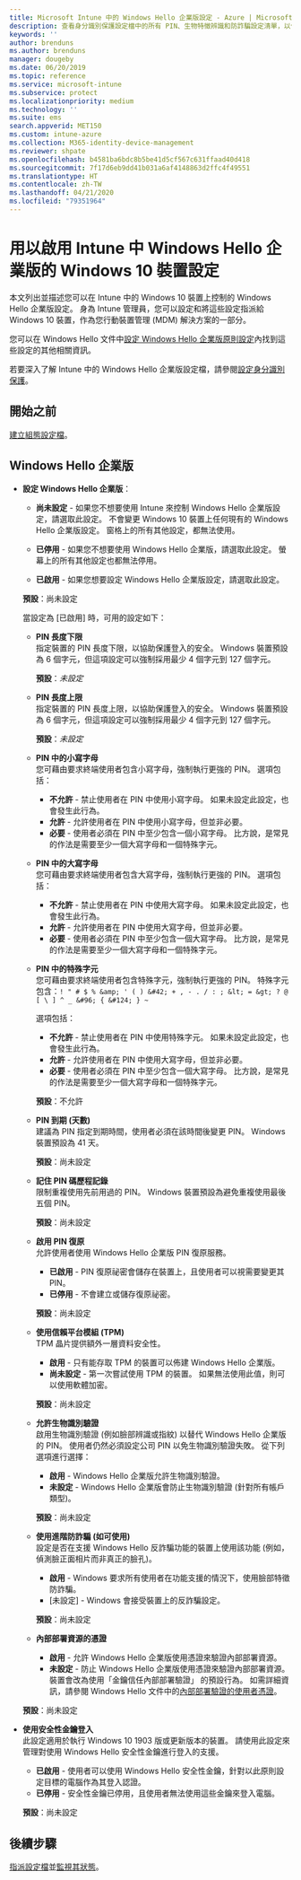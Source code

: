```yaml
---
title: Microsoft Intune 中的 Windows Hello 企業版設定 - Azure | Microsoft Docs
description: 查看身分識別保護設定檔中的所有 PIN、生物特徵辨識和防詐騙設定清單，以便在 Microsoft Intune 中的 Windows 10 裝置上使用和設定 Windows Hello 企業版。
keywords: ''
author: brenduns
ms.author: brenduns
manager: dougeby
ms.date: 06/20/2019
ms.topic: reference
ms.service: microsoft-intune
ms.subservice: protect
ms.localizationpriority: medium
ms.technology: ''
ms.suite: ems
search.appverid: MET150
ms.custom: intune-azure
ms.collection: M365-identity-device-management
ms.reviewer: shpate
ms.openlocfilehash: b4581ba6bdc8b5be41d5cf567c631ffaad40d418
ms.sourcegitcommit: 7f17d6eb9dd41b031a6af4148863d2ffc4f49551
ms.translationtype: HT
ms.contentlocale: zh-TW
ms.lasthandoff: 04/21/2020
ms.locfileid: "79351964"
---
```

# <a name="windows-10-device-settings-to-enable-windows-hello-for-business-in-intune"></a>用以啟用 Intune 中 Windows Hello 企業版的 Windows 10 裝置設定

本文列出並描述您可以在 Intune 中的 Windows 10 裝置上控制的 Windows Hello 企業版設定。 身為 Intune 管理員，您可以設定和將這些設定指派給 Windows 10 裝置，作為您行動裝置管理 (MDM) 解決方案的一部分。 

您可以在 Windows Hello 文件中[設定 Windows Hello 企業版原則設定](https://docs.microsoft.com/windows/security/identity-protection/hello-for-business/hello-cert-trust-policy-settings)內找到這些設定的其他相關資訊。


若要深入了解 Intune 中的 Windows Hello 企業版設定檔，請參閱[設定身分識別保護](identity-protection-configure.md)。

## <a name="before-you-begin"></a>開始之前

[建立組態設定檔](identity-protection-configure.md#create-the-device-profile)。

## <a name="windows-hello-for-business"></a>Windows Hello 企業版
- **設定 Windows Hello 企業版**：
  - **尚未設定** - 如果您不想要使用 Intune 來控制 Windows Hello 企業版設定，請選取此設定。 不會變更 Windows 10 裝置上任何現有的 Windows Hello 企業版設定。 窗格上的所有其他設定，都無法使用。

  - **已停用** - 如果您不想要使用 Windows Hello 企業版，請選取此設定。 螢幕上的所有其他設定也都無法停用。
  - **已啟用** - 如果您想要設定 Windows Hello 企業版設定，請選取此設定。  
  
  **預設**：尚未設定

  當設定為 [已啟用]  時，可用的設定如下：

  - **PIN 長度下限**  
    指定裝置的 PIN 長度下限，以協助保護登入的安全。 Windows 裝置預設為 6 個字元，但這項設定可以強制採用最少 4 個字元到 127 個字元。 

    **預設**：*未設定*

  - **PIN 長度上限**  
  指定裝置的 PIN 長度上限，以協助保護登入的安全。 Windows 裝置預設為 6 個字元，但這項設定可以強制採用最少 4 個字元到 127 個字元。  

    **預設**：*未設定*  

  - **PIN 中的小寫字母**  
    您可藉由要求終端使用者包含小寫字母，強制執行更強的 PIN。 選項包括：

    - **不允許** - 禁止使用者在 PIN 中使用小寫字母。 如果未設定此設定，也會發生此行為。
    - **允許** - 允許使用者在 PIN 中使用小寫字母，但並非必要。
    - **必要** - 使用者必須在 PIN 中至少包含一個小寫字母。 比方說，是常見的作法是需要至少一個大寫字母和一個特殊字元。

  - **PIN 中的大寫字母**  
    您可藉由要求終端使用者包含大寫字母，強制執行更強的 PIN。 選項包括：

    - **不允許** - 禁止使用者在 PIN 中使用大寫字母。 如果未設定此設定，也會發生此行為。
    - **允許** - 允許使用者在 PIN 中使用大寫字母，但並非必要。
    - **必要** - 使用者必須在 PIN 中至少包含一個大寫字母。 比方說，是常見的作法是需要至少一個大寫字母和一個特殊字元。

  - **PIN 中的特殊字元**  
    您可藉由要求終端使用者包含特殊字元，強制執行更強的 PIN。 特殊字元包含：`! " # $ % &amp; ' ( ) &#42; + , - . / : ; &lt; = &gt; ? @ [ \ ] ^ _ &#96; { &#124; } ~`  

    選項包括：
    - **不允許** - 禁止使用者在 PIN 中使用特殊字元。 如果未設定此設定，也會發生此行為。
    - **允許** - 允許使用者在 PIN 中使用大寫字母，但並非必要。
    - **必要** - 使用者必須在 PIN 中至少包含一個大寫字母。 比方說，是常見的作法是需要至少一個大寫字母和一個特殊字元。

    **預設**：不允許

  - **PIN 到期 (天數)**  
    建議為 PIN 指定到期時間，使用者必須在該時間後變更 PIN。 Windows 裝置預設為 41 天。

    **預設**：尚未設定

  - **記住 PIN 碼歷程記錄**  
    限制重複使用先前用過的 PIN。 Windows 裝置預設為避免重複使用最後五個 PIN。  

    **預設**：尚未設定  

  - **啟用 PIN 復原**   
    允許使用者使用 Windows Hello 企業版 PIN 復原服務。 
    
    - **已啟用** - PIN 復原祕密會儲存在裝置上，且使用者可以視需要變更其 PIN。  
    - **已停用** - 不會建立或儲存復原祕密。

    **預設**：尚未設定

  - **使用信賴平台模組 (TPM)**    
    TPM 晶片提供額外一層資料安全性。  

    - **啟用** - 只有能存取 TPM 的裝置可以佈建 Windows Hello 企業版。
    - **尚未設定** - 第一次嘗試使用 TPM 的裝置。 如果無法使用此值，則可以使用軟體加密。
    
    **預設**：尚未設定

  - **允許生物識別驗證**  
     啟用生物識別驗證 (例如臉部辨識或指紋) 以替代 Windows Hello 企業版的 PIN。 使用者仍然必須設定公司 PIN 以免生物識別驗證失敗。 從下列選項進行選擇：

    - **啟用** - Windows Hello 企業版允許生物識別驗證。
    - **未設定** - Windows Hello 企業版會防止生物識別驗證 (針對所有帳戶類型)。

    **預設**：尚未設定

  - **使用進階防詐騙 (如可使用)**  
    設定是否在支援 Windows Hello 反詐騙功能的裝置上使用該功能 (例如，偵測臉正面相片而非真正的臉孔)。  
    - **啟用** - Windows 要求所有使用者在功能支援的情況下，使用臉部特徵防詐騙。
    - [未設定]  - Windows 會接受裝置上的反詐騙設定。

    **預設**：尚未設定

  - **內部部署資源的憑證**  

    - **啟用** - 允許 Windows Hello 企業版使用憑證來驗證內部部署資源。
    - **未設定** - 防止 Windows Hello 企業版使用憑證來驗證內部部署資源。 裝置會改為使用「金鑰信任內部部署驗證」  的預設行為。 如需詳細資訊，請參閱 Windows Hello 文件中的[內部部署驗證的使用者憑證](https://docs.microsoft.com/windows/security/identity-protection/hello-for-business/hello-cert-trust-policy-settings#use-certificate-for-on-premises-authentication)。  

  **預設**：尚未設定

- **使用安全性金鑰登入**  
  此設定適用於執行 Windows 10 1903 版或更新版本的裝置。 請使用此設定來管理對使用 Windows Hello 安全性金鑰進行登入的支援。  

  - **已啟用** - 使用者可以使用 Windows Hello 安全性金鑰，針對以此原則設定目標的電腦作為其登入認證。 
  - **已停用** - 安全性金鑰已停用，且使用者無法使用這些金鑰來登入電腦。   

  **預設**：尚未設定

## <a name="next-steps"></a>後續步驟

[指派設定檔](../configuration/device-profile-assign.md)並[監視其狀態](../configuration/device-profile-monitor.md)。

